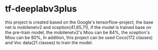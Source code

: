 # tf-deeplabv3plus
this project is created based on the Google's tensorflow-project, the base net is mobilenetv2 and xception(41,65,71), 
if the model is trained base on the pre-train model, the mobilenetv2's Miou can be 84%, the xception's Miou can be 80%,
In addition, this project can be used Coco(172 classes) and Voc data(21 classes) to train the model.
